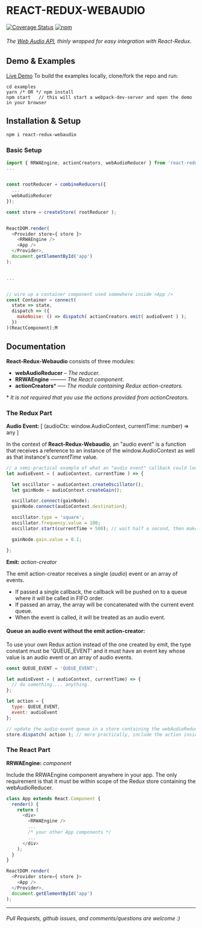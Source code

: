 # REACT-REDUX-WEBAUDIO
[![Coverage Status](https://coveralls.io/repos/github/bsaphier/react-redux-webaudio/badge.svg)](https://coveralls.io/github/bsaphier/react-redux-webaudio) [![npm](https://img.shields.io/npm/v/react-redux-webaudio.svg)](https://www.npmjs.com/package/react-redux-webaudio)
###### The [Web Audio API](https://developer.mozilla.org/en-US/docs/Web/API/Web_Audio_API), thinly wrapped for easy integration with React-Redux.

## Demo & Examples
[Live Demo](https://bsaphier.github.io/react-redux-webaudio/examples/public/index.html)
To build the examples locally, clone/fork the repo and run:
```
cd examples
yarn /* OR */ npm install
npm start   // this will start a webpack-dev-server and open the demo in your browser
```

## Installation & Setup
```bash
npm i react-redux-webaudio
```


### Basic Setup
```javascript
import { RRWAEngine, actionCreators, webAudioReducer } from 'react-redux-webaudio';
...


const rootReducer = combineReducers({
  ...
  webAudioReducer
});

const store = createStore( rootReducer );


ReactDOM.render(
  <Provider store={ store }>
    <RRWAEngine />
    <App />
  </Provider>,
  document.getElementById('app')
);


...


// wire up a container component used somewhere inside <App />
const Container = connect(
  state => state,
  dispatch => ({
    makeNoise: () => dispatch( actionCreators.emit( audioEvent ) );
  })
)(ReactComponent);M
```


## Documentation

**React-Redux-Webaudio** consists of three modules:
- **webAudioReducer** – *The reducer.*
- **RRWAEngine** –––––– *The React component.*
- **actionCreators**\* ––– *The module containing Redux action-creators.*

\* *It is not required that you use the actions provided from actionCreators.*


### The Redux Part

**Audio Event:** [ (audioCtx: window.AudioContext, currentTime: number) => any ]

In the context of **React-Redux-Webaudio**, an "audio event" is a function that receives a reference to an instance of the window.AudioContext as well as that instance's *currentTime* value.

```javascript
// a semi-practical example of what an "audio event" callback could look like
let audioEvent = ( audioContext, currentTime ) => {

  let oscillator = audioContext.createOscillator();
  let gainNode = audioContext.createGain();

  oscillator.connect(gainNode);
  gainNode.connect(audioContext.destination);

  oscillator.type = 'square';
  oscillator.frequency.value = 100;
  oscillator.start(currentTime + 500); // wait half a second, then make sound.

  gainNode.gain.value = 0.1;

};
```

**Emit:** *action-creator*

The emit action-creator receives a single (*audio*) event or an array of events.
- If passed a single callback, the callback will be pushed on to a queue where it will be called in FIFO order.
- If passed an array, the array will be concatenated with the current event queue.
- When the event is called, it will be treated as an audio event.

#### Queue an audio event without the **emit** action-creator:
To use your own Redux action instead of the one created by emit, the type constant must be 'QUEUE_EVENT' and it must have an event key whose value is an audio event or an array of audio events.

```javascript
const QUEUE_EVENT = 'QUEUE_EVENT';

let audioEvent = ( audioContext, currentTime) => {
  // do something.... anything.
};

let action = {
  type: QUEUE_EVENT,
  event: audioEvent
};

// update the audio-event queue in a store containing the webAudioReducer
store.dispatch( action ); // more practically, include the action inside react-redux's connect()
```

### The React Part
**RRWAEngine:** *component*

Include the RRWAEngine component anywhere in your app. The only requirement is that it must be within scope of the Redux store containing the webAudioReducer.
```javascript
class App extends React.Component {
  render() {
    return (
      <div>
        <RRWAEngine />
        ...
        /* your other App components */
        ...
      </div>
    );
  }
}

ReactDOM.render(
  <Provider store={ store }>
    <App />
  </Provider>,
  document.getElementById('app')
);
```

---

###### *Pull Requests, github issues, and comments/questions are welcome* :)
